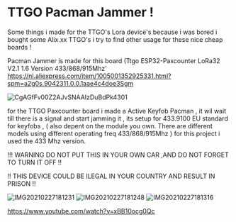 # TTGO Pacman Jammer !
Some things i made for the TTGO's Lora device's 
because i was bored i bought some Alix.xx TTGO's
i try to find other usage for these nice cheap boards !

Pacman Jammer is made for this board
(Ttgo ESP32-Paxcounter LoRa32 V2.1 1.6 Version 433/868/915Mhz'
https://nl.aliexpress.com/item/1005001352925331.html?spm=a2g0s.9042311.0.0.1aae4c4doe3Sgm

![CgAGfFv00Z2AJvSNAAIzDuBdPk4301](https://user-images.githubusercontent.com/20719445/109409932-f6f15b00-7996-11eb-8fb5-b60993b83f3e.jpg)

for the TTGO Paxcounter board i made a Active Keyfob Pacman ,
it wil wait till there is a signal and start jamming it ,
its setup for 433.9100 EU standard for keyfobs ,
( also depent on the module you own. There are different models using different operating freq 433/868/915Mhz ) 
for this project i used the 433 Mhz version.

!!! WARNING DO NOT PUT THIS IN YOUR OWN CAR ,AND DO NOT FORGET TO TURN IT OFF !!

!! THIS DEVICE COULD BE ILEGAL IN YOUR COUNTRY AND RESULT IN PRISON !!

![IMG20210227181231](https://user-images.githubusercontent.com/20719445/109410105-2bb1e200-7998-11eb-9a96-fa92707c3175.jpg)
![IMG20210227181248](https://user-images.githubusercontent.com/20719445/109410107-310f2c80-7998-11eb-972f-b06a95619c9b.jpg)
![IMG20210227181316](https://user-images.githubusercontent.com/20719445/109410111-379da400-7998-11eb-92d2-f03aeb6223ff.jpg)

https://www.youtube.com/watch?v=xBB10ocg0Qc
